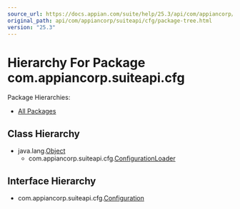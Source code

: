 ```yaml
---
source_url: https://docs.appian.com/suite/help/25.3/api/com/appiancorp/suiteapi/cfg/package-tree.html
original_path: api/com/appiancorp/suiteapi/cfg/package-tree.html
version: "25.3"
---
```


# Hierarchy For Package com.appiancorp.suiteapi.cfg

Package Hierarchies:

-   [All Packages](../../../../overview-tree.html)

## Class Hierarchy

-   java.lang.[Object](https://docs.oracle.com/en/java/javase/17/docs/api/java.base/java/lang/Object.html "class or interface in java.lang")
    -   com.appiancorp.suiteapi.cfg.[ConfigurationLoader](ConfigurationLoader.html "class in com.appiancorp.suiteapi.cfg")

## Interface Hierarchy

-   com.appiancorp.suiteapi.cfg.[Configuration](Configuration.html "interface in com.appiancorp.suiteapi.cfg")